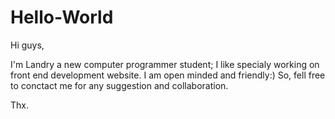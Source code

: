# Hello-World

Hi guys,

I'm Landry a new computer programmer student; I like specialy working on front end development website.
I am open minded and friendly:) So, fell free to conctact me for any suggestion and collaboration. 

Thx.
